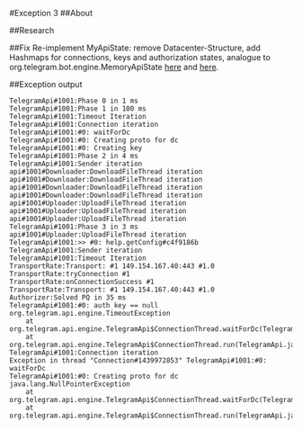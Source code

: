 #Exception 3
##About

##Research

##Fix
Re-implement MyApiState: remove Datacenter-Structure, add Hashmaps for connections, keys and authorization states, analogue to org.telegram.bot.engine.MemoryApiState [here][1] and [here][2].

##Exception output

```
TelegramApi#1001:Phase 0 in 1 ms
TelegramApi#1001:Phase 1 in 100 ms
TelegramApi#1001:Timeout Iteration
TelegramApi#1001:Connection iteration
TelegramApi#1001:#0: waitForDc
TelegramApi#1001:#0: Creating proto for dc
TelegramApi#1001:#0: Creating key
TelegramApi#1001:Phase 2 in 4 ms
TelegramApi#1001:Sender iteration
api#1001#Downloader:DownloadFileThread iteration
api#1001#Downloader:DownloadFileThread iteration
api#1001#Downloader:DownloadFileThread iteration
api#1001#Downloader:DownloadFileThread iteration
api#1001#Uploader:UploadFileThread iteration
api#1001#Uploader:UploadFileThread iteration
api#1001#Uploader:UploadFileThread iteration
TelegramApi#1001:Phase 3 in 3 ms
api#1001#Uploader:UploadFileThread iteration
TelegramApi#1001:>> #0: help.getConfig#c4f9186b
TelegramApi#1001:Sender iteration
TelegramApi#1001:Timeout Iteration
TransportRate:Transport: #1 149.154.167.40:443 #1.0
TransportRate:tryConnection #1
TransportRate:onConnectionSuccess #1
TransportRate:Transport: #1 149.154.167.40:443 #1.0
Authorizer:Solved PQ in 35 ms
TelegramApi#1001:#0: auth key == null
org.telegram.api.engine.TimeoutException
	at org.telegram.api.engine.TelegramApi$ConnectionThread.waitForDc(TelegramApi.java:892)
	at org.telegram.api.engine.TelegramApi$ConnectionThread.run(TelegramApi.java:946)
TelegramApi#1001:Connection iteration
Exception in thread "Connection#1439972853" TelegramApi#1001:#0: waitForDc
TelegramApi#1001:#0: Creating proto for dc
java.lang.NullPointerException
	at org.telegram.api.engine.TelegramApi$ConnectionThread.waitForDc(TelegramApi.java:848)
	at org.telegram.api.engine.TelegramApi$ConnectionThread.run(TelegramApi.java:946)
```

[1]: https://github.com/LukeLR/telegram-bot/blob/master/app/src/main/java/org/telegram/bot/engine/MemoryApiState.java
[2]: https://github.com/ex3ndr/telegram-bot/blob/master/app/src/main/java/org/telegram/bot/engine/MemoryApiState.java